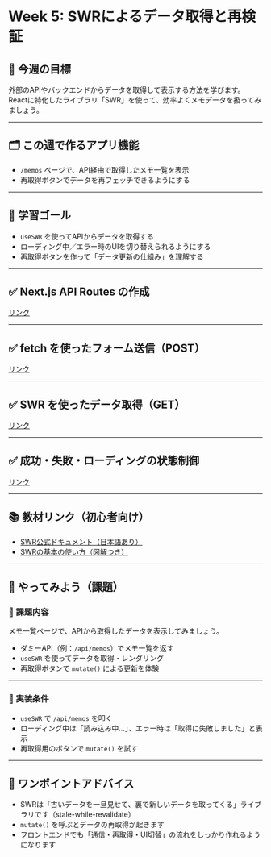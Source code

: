 # Week 5: SWRによるデータ取得と再検証

## 🔰 今週の目標
外部のAPIやバックエンドからデータを取得して表示する方法を学びます。  
Reactに特化したライブラリ「SWR」を使って、効率よくメモデータを扱ってみましょう。

---

## 🗂 この週で作るアプリ機能
- `/memos` ページで、API経由で取得したメモ一覧を表示
- 再取得ボタンでデータを再フェッチできるようにする

---

## 🎯 学習ゴール
- `useSWR` を使ってAPIからデータを取得する
- ローディング中／エラー時のUIを切り替えられるようにする
- 再取得ボタンを作って「データ更新の仕組み」を理解する

---

## ✅ Next.js API Routes の作成

[リンク](Next.js%20API%20Routes%20の作成.md)  

---

## ✅ fetch を使ったフォーム送信（POST）

[リンク](fetch%20を使ったフォーム送信（POST）.md)  

---

## ✅ SWR を使ったデータ取得（GET）

[リンク](SWR%20を使ったデータ取得（GET）.md)  

---

## ✅ 成功・失敗・ローディングの状態制御

[リンク](ローディング・エラー・成功時の状態制御.md)  

---

## 📚 教材リンク（初心者向け）
- [SWR公式ドキュメント（日本語あり）](https://swr.vercel.app/ja)
- [SWRの基本の使い方（図解つき）](https://qiita.com/Teradad41/items/ca0e8a1185344dbe49ce)

---

## 📝 やってみよう（課題）

### 🔹 課題内容
メモ一覧ページで、APIから取得したデータを表示してみましょう。

- ダミーAPI（例：`/api/memos`）でメモ一覧を返す
- `useSWR` を使ってデータを取得・レンダリング
- 再取得ボタンで `mutate()` による更新を体験

---

### 🔹 実装条件
- `useSWR` で `/api/memos` を叩く
- ローディング中は「読み込み中...」、エラー時は「取得に失敗しました」と表示
- 再取得用のボタンで `mutate()` を試す

---

## 💬 ワンポイントアドバイス
- SWRは「古いデータを一旦見せて、裏で新しいデータを取ってくる」ライブラリです（stale-while-revalidate）
- `mutate()` を呼ぶとデータの再取得が起きます
- フロントエンドでも「通信・再取得・UI切替」の流れをしっかり作れるようになります
